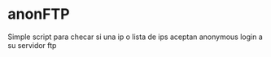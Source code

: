anonFTP
=======

Simple script para checar si una ip o lista de ips aceptan anonymous login a su servidor ftp
